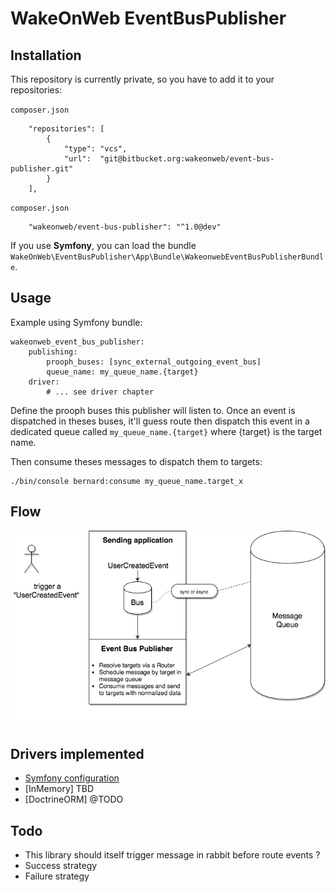 WakeOnWeb EventBusPublisher
===========================

Installation
------------

This repository is currently private, so you have to add it to your repositories:

`composer.json`

```
    "repositories": [
        {
            "type": "vcs",
            "url":  "git@bitbucket.org:wakeonweb/event-bus-publisher.git"
        }
    ],
```

`composer.json`

```
    "wakeonweb/event-bus-publisher": "^1.0@dev"
```

If you use **Symfony**, you can load the bundle `WakeOnWeb\EventBusPublisher\App\Bundle\WakeonwebEventBusPublisherBundle`.

Usage
-----

Example using Symfony bundle:

```
wakeonweb_event_bus_publisher:
    publishing:
        prooph_buses: [sync_external_outgoing_event_bus]
        queue_name: my_queue_name.{target}
    driver:
        # ... see driver chapter
```

Define the prooph buses this publisher will listen to.
Once an event is dispatched in theses buses, it'll guess route then dispatch this event
in a dedicated queue called `my_queue_name.{target}` where {target} is the target name.

Then consume theses messages to dispatch them to targets:

```
./bin/console bernard:consume my_queue_name.target_x
```


Flow
-----

![flow](docs/flow.png)

Drivers implemented
-------------------

- [Symfony configuration](docs/driver-symfony-configuration.md)
- [InMemory] TBD
- [DoctrineORM] @TODO

Todo
-----

- This library should itself trigger message in rabbit before route events ?
- Success strategy
- Failure strategy
